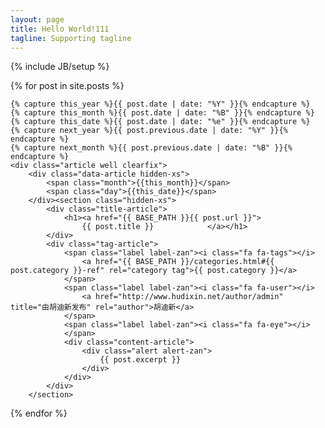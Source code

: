 ```yaml
---
layout: page
title: Hello World!111
tagline: Supporting tagline
---
```

{% include JB/setup %}

<div id="article-list">
  {% for post in site.posts  %}
  
    {% capture this_year %}{{ post.date | date: "%Y" }}{% endcapture %}
    {% capture this_month %}{{ post.date | date: "%B" }}{% endcapture %}
    {% capture this_date %}{{ post.date | date: "%e" }}{% endcapture %}
    {% capture next_year %}{{ post.previous.date | date: "%Y" }}{% endcapture %}
    {% capture next_month %}{{ post.previous.date | date: "%B" }}{% endcapture %}
    <div class="article well clearfix">
    	<div class="data-article hidden-xs">
			<span class="month">{{this_month}}</span>
			<span class="day">{{this_date}}</span>
		</div><section class="hidden-xs">
			<div class="title-article">
				<h1><a href="{{ BASE_PATH }}{{ post.url }}">
					{{ post.title }}			</a></h1>
			</div>
			<div class="tag-article">
				<span class="label label-zan"><i class="fa fa-tags"></i> 
					<a href="{{ BASE_PATH }}/categories.html#{{ post.category }}-ref" rel="category tag">{{ post.category }}</a>
				</span>			
				<span class="label label-zan"><i class="fa fa-user"></i> 
					<a href="http://www.hudixin.net/author/admin" title="由胡迪新发布" rel="author">胡迪新</a>
				</span>				
				<span class="label label-zan"><i class="fa fa-eye"></i> 
				</span>
				<div class="content-article">					
					<div class="alert alert-zan">			
						{{ post.excerpt }}
					</div>
				</div>
			</div>
		</section>
  </div>
{% endfor %}
